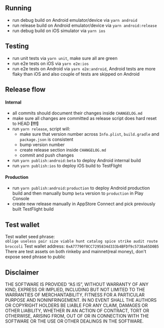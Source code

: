 
## Running
- run debug build on Android emulator/device via `yarn android`
- run release build on Android emulator/device via `yarn android:release`
- run debug build on iOS simulator via `yarn ios`

## Testing
- run unit tests via `yarn unit`, make sure all are green 
- run e2e tests on iOS via `yarn e2e:ios`
- run e2e tests on Android via `yarn e2e:android`, Android tests are more flaky than iOS and also couple of tests are skipped on Android 

## Release flow

#### Internal
- all commits should document their changes inside `CHANGELOG.md`  
- make sure all changes are committed as release script does hard reset to HEAD **[!!!]**
- run `yarn release`, script will:  
  - make sure that version number across `Info.plist`, `build.gradle` and `package.json` is consistent
  - bump version number
  - create release section inside `CHANGELOG.md`
  - commit and push changes
- run `yarn publish:android:beta` to deploy Android internal build
- run `yarn publish:ios` to deploy iOS build to TestFlight

#### Production
- run `yarn publish:android:production` to deploy Android production build and then manually bump `beta` version to `production` in Play Console
- create new release manually in AppStore Connect and pick previously built TestFlight build

## Test wallet

Test wallet seed phrase:  
`oblige useless pair size viable hunt catalog spice strike audit route broccoli`
Test wallet address: `0xA77790f0CC7295834d333b4BFDf9c5738a65D0B5`
There are test assets on both rinkeby and mainnet(real money), don't expose seed phrase to public

## Disclaimer

THE SOFTWARE IS PROVIDED “AS IS”, WITHOUT WARRANTY OF ANY KIND, EXPRESS OR IMPLIED, INCLUDING BUT NOT LIMITED TO THE WARRANTIES OF MERCHANTABILITY, FITNESS FOR A PARTICULAR PURPOSE AND NONINFRINGEMENT. IN NO EVENT SHALL THE AUTHORS OR COPYRIGHT HOLDERS BE LIABLE FOR ANY CLAIM, DAMAGES OR OTHER LIABILITY, WHETHER IN AN ACTION OF CONTRACT, TORT OR OTHERWISE, ARISING FROM, OUT OF OR IN CONNECTION WITH THE SOFTWARE OR THE USE OR OTHER DEALINGS IN THE SOFTWARE.